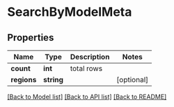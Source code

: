 # SearchByModelMeta

## Properties
Name | Type | Description | Notes
------------ | ------------- | ------------- | -------------
**count** | **int** | total rows | 
**regions** | **string** |  | [optional] 

[[Back to Model list]](../README.md#documentation-for-models) [[Back to API list]](../README.md#documentation-for-api-endpoints) [[Back to README]](../README.md)


